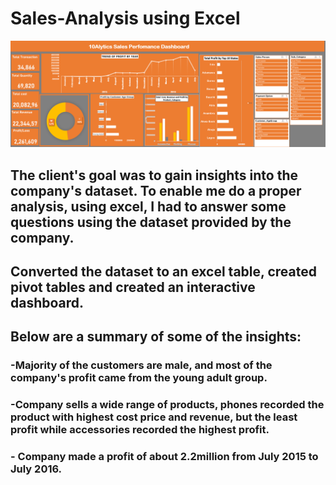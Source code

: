 # Sales-Analysis using Excel
![](https://github.com/PharmMary/Sales-Analysis/blob/main/Sales%20Dashboard%20pix.png)
## The client's goal was to gain insights into the company's dataset. To enable me do a proper analysis, using excel, I had to answer some questions using the dataset provided by the company.
## Converted the dataset to an excel table, created pivot tables and created an interactive dashboard.
## Below are a summary of some of the  insights:
### -Majority of the customers are male, and most of the company's profit came from the young adult group.
### -Company sells a wide range of products, phones recorded the product with highest cost price and revenue, but the least profit while accessories recorded the highest profit.
### - Company made a profit of about 2.2million from July 2015 to July 2016.
